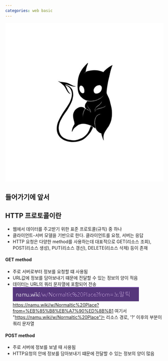 ```yaml
---
categories: web basic
---
```

![이미지](/assets/blog1.jpg)

## 들어가기에 앞서

## HTTP 프로토콜이란
- 웹에서 데이터를 주고받기 위한 표준 프로토콜(규칙) 중 하나
- 클라이언트-서버 모델을 기반으로 한다. 클라이언트를 요청, 서버는 응답
- HTTP 요청은 다양한 method를 사용하는데 대표적으로 GET(리소스 조회), POST(리소스 생성), PUT(리소스 갱신), DELETE(리소스 삭제) 등이 존재

#### GET method
- 주로 서버로부터 정보를 요청할 떄 사용됨
- URL값에 정보를 담아보내기 떄문에 전달할 수 있는 정보의 양이 적음
- 데이터는 URL의 쿼리 문자열에 포함되어 전송
![이미지](/assets/GET_method_normaltic.png)
https://namu.wiki/w/Normaltic%20Place?from=%EB%85%B8%EB%A7%90%ED%8B%B1
여기서 "https://namu.wiki/w/Normaltic%20Place"는 리소스 경로, '?' 이후의 부분이 쿼리 문자열

#### POST method
- 주로 서버에 정보를 보낼 때 사용됨
- HTTP요청의 <body>안에 정보를 담아보내기 떄문에 전달할 수 있는 정보의 양이 많음